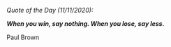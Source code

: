 *Quote of the Day (11/11/2020):*

_**When you win, say nothing. When you lose, say less.**_

Paul Brown